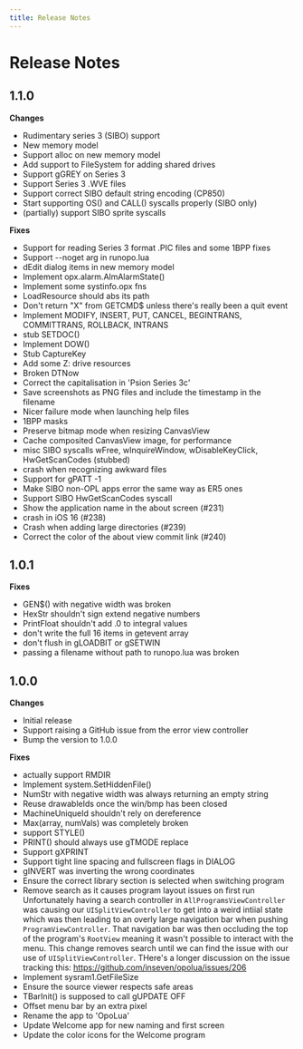 ```yaml
---
title: Release Notes
---
```


# Release Notes

## 1.1.0

**Changes**

- Rudimentary series 3 (SIBO) support
- New memory model
- Support alloc on new memory model
- Add support to FileSystem for adding shared drives
- Support gGREY on Series 3
- Support Series 3 .WVE files
- Support correct SIBO default string encoding (CP850)
- Start supporting OS() and CALL() syscalls properly (SIBO only)
- (partially) support SIBO sprite syscalls

**Fixes**

- Support for reading Series 3 format .PIC files and some 1BPP fixes
- Support --noget arg in runopo.lua
- dEdit dialog items in new memory model
- Implement opx.alarm.AlmAlarmState()
- Implement some systinfo.opx fns
- LoadResource should abs its path
- Don't return "X" from GETCMD$ unless there's really been a quit event
- Implement MODIFY, INSERT, PUT, CANCEL, BEGINTRANS, COMMITTRANS, ROLLBACK, INTRANS
- stub SETDOC()
- Implement DOW()
- Stub CaptureKey
- Add some Z: drive resources
- Broken DTNow
- Correct the capitalisation in 'Psion Series 3c'
- Save screenshots as PNG files and include the timestamp in the filename
- Nicer failure mode when launching help files
- 1BPP masks
- Preserve bitmap mode when resizing CanvasView
- Cache composited CanvasView image, for performance
- misc SIBO syscalls wFree, wInquireWindow, wDisableKeyClick, HwGetScanCodes (stubbed)
- crash when recognizing awkward files
- Support for gPATT -1
- Make SIBO non-OPL apps error the same way as ER5 ones
- Support SIBO HwGetScanCodes syscall
- Show the application name in the about screen (#231)
- crash in iOS 16 (#238)
- Crash when adding large directories (#239)
- Correct the color of the about view commit link (#240)

## 1.0.1

**Fixes**

- GEN$() with negative width was broken
- HexStr shouldn't sign extend negative numbers
- PrintFloat shouldn't add .0 to integral values
- don't write the full 16 items in getevent array
- don't flush in gLOADBIT or gSETWIN
- passing a filename without path to runopo.lua was broken

## 1.0.0

**Changes**

- Initial release
- Support raising a GitHub issue from the error view controller
- Bump the version to 1.0.0

**Fixes**

- actually support RMDIR
- Implement system.SetHiddenFile()
- NumStr with negative width was always returning an empty string
- Reuse drawableIds once the win/bmp has been closed
- MachineUniqueId shouldn't rely on dereference
- Max(array, numVals) was completely broken
- support STYLE()
- PRINT() should always use gTMODE replace
- Support gXPRINT
- Support tight line spacing and fullscreen flags in DIALOG
- gINVERT was inverting the wrong coordinates
- Ensure the correct library section is selected when switching program
- Remove search as it causes program layout issues on first run Unfortunately having a search controller in `AllProgramsViewController` was causing our `UISplitViewController` to get into a weird intiial state which was then leading to an overly large navigation bar when pushing `ProgramViewController`. That navigation bar was then occluding the top of the program's `RootView` meaning it wasn't possible to interact with the menu. This change removes search until we can find the issue with our use of `UISplitViewController`. THere's a longer discussion on the issue tracking this: https://github.com/inseven/opolua/issues/206
- Implement sysram1.GetFileSize
- Ensure the source viewer respects safe areas
- TBarInit() is supposed to call gUPDATE OFF
- Offset menu bar by an extra pixel
- Rename the app to 'OpoLua'
- Update Welcome app for new naming and first screen
- Update the color icons for the Welcome program
